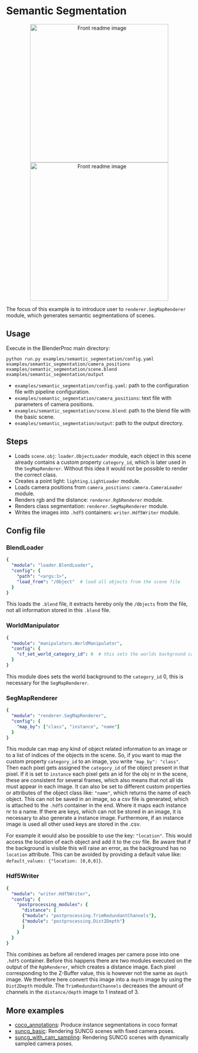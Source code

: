 # Semantic Segmentation 

<p align="center">
<img src="rendering_0.png" alt="Front readme image" width=375>
<img src="rendering_1.png" alt="Front readme image" width=375>
</p>

The focus of this example is to introduce user to `renderer.SegMapRenderer` module, which generates semantic segmentations of scenes.

## Usage

Execute in the BlenderProc main directory:

```
python run.py examples/semantic_segmentation/config.yaml examples/semantic_segmentation/camera_positions examples/semantic_segmentation/scene.blend examples/semantic_segmentation/output
```

* `examples/semantic_segmentation/config.yaml`: path to the configuration file with pipeline configuration.
* `examples/semantic_segmentation/camera_positions`: text file with parameters of camera positions.
* `examples/semantic_segmentation/scene.blend`: path to the blend file with the basic scene.
* `examples/semantic_segmentation/output`: path to the output directory.

## Steps

* Loads `scene.obj`: `loader.ObjectLoader` module, each object in this scene already contains a custom property `category_id`, which is later used in the `SegMapRenderer`. 
Without this idea it would not be possible to render the correct class.
* Creates a point light: `lighting.LightLoader` module.
* Loads camera positions from `camera_positions`: `camera.CameraLoader` module.
* Renders rgb and the distance: `renderer.RgbRenderer` module.
* Renders class segmentation: `renderer.SegMapRenderer` module.
* Writes the images into `.hdf5` containers: `writer.Hdf5Writer` module.

## Config file

### BlendLoader

```yaml
{
  "module": "loader.BlendLoader",
  "config": {
    "path": "<args:1>",
    "load_from": "/Object"  # load all objects from the scene file
  }
}
```

This loads the `.blend` file, it extracts hereby only the `/Objects` from the file, not all information stored in this `.blend` file.

### WorldManipulator

```yaml
{
  "module": "manipulators.WorldManipulator",
  "config": {
    "cf_set_world_category_id": 0  # this sets the worlds background category id to 0
  }
}
```

This module does sets the world background to the `category_id` 0, this is necessary for the `SegMapRenderer`. 

### SegMapRenderer
```yaml
{
  "module": "renderer.SegMapRenderer",
  "config": {
    "map_by": ["class", "instance", "name"]
  }
}
```

This module can map any kind of object related information to an image or to a list of indices of the objects in the scene.
So, if you want to map the custom property `category_id` to an image, you write `"map_by": "class"`.
Then each pixel gets assigned the `category_id` of the object present in that pixel.
If it is set to `instance` each pixel gets an id for the obj nr in the scene, these are consistent for several frames, which also means that not all ids must appear in each image.
It can also be set to different custom properties or attributes of the object class like: `"name"`, which returns the name of each object. 
This can not be saved in an image, so a csv file is generated, which is attached to the `.hdf5` container in the end.
Where it maps each instance nr to a name. 
If there are keys, which can not be stored in an image, it is necessary to also generate a instance image.
Furthermore, if an instance image is used all other used keys are stored in the .csv.

For example it would also be possible to use the key: `"location"`. This would access the location of each object and add it to the csv file.
Be aware that if the background is visible this will raise an error, as the background has no `location` attribute.
This can be avoided by providing a default value like: `default_values: {"location: [0,0,0]}`.

### Hdf5Writer

```yaml
{
  "module": "writer.Hdf5Writer",
  "config": {
    "postprocessing_modules": {
      "distance": [
      {"module": "postprocessing.TrimRedundantChannels"},
      {"module": "postprocessing.Dist2Depth"}
      ]
    }
  }
}
```
This combines as before all rendered images per camera pose into one `.hdf5` container.
Before this happens there are two modules executed on the output of the `RgbRenderer`, which creates a distance image.
Each pixel corresponding to the Z-Buffer value, this is however not the same as `depth` image. 
We therefore here convert this image into a `depth` image by using the `Dist2Depth` module.
The `TrimRedundantChannels` decreases the amount of channels in the `distance/depth` image to 1 instead of 3.

## More examples
* [coco_annotations](../coco_annotations): Produce instance segmentations in coco format
* [suncg_basic](../suncg_basic): Rendering SUNCG scenes with fixed camera poses.
* [suncg_with_cam_sampling](../suncg_with_cam_sampling): Rendering SUNCG scenes with dynamically sampled camera poses.
